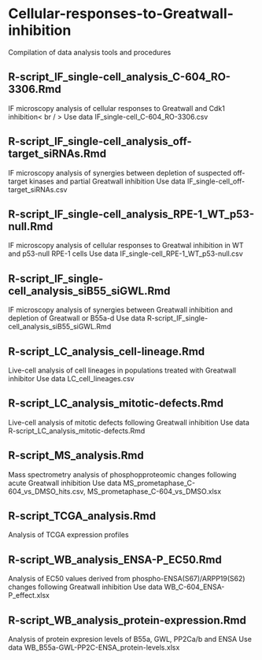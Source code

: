 # Cellular-responses-to-Greatwall-inhibition
Compilation of data analysis tools and procedures

## R-script_IF_single-cell_analysis_C-604_RO-3306.Rmd
IF microscopy analysis of cellular responses to Greatwall and Cdk1 inhibition< br / >
Use data IF_single-cell_C-604_RO-3306.csv

## R-script_IF_single-cell_analysis_off-target_siRNAs.Rmd
IF microscopy analysis of synergies between depletion of suspected off-target kinases and partial Greatwall inhibition
Use data IF_single-cell_off-target_siRNAs.csv

## R-script_IF_single-cell_analysis_RPE-1_WT_p53-null.Rmd
IF microscopy analysis of cellular responses to Greatwal inhibition in WT and p53-null RPE-1 cells
Use data IF_single-cell_RPE-1_WT_p53-null.csv

## R-script_IF_single-cell_analysis_siB55_siGWL.Rmd
IF microscopy analysis of synergies between Greatwall inhibition and depletion of Greatwall or B55a-d
Use data R-script_IF_single-cell_analysis_siB55_siGWL.Rmd

## R-script_LC_analysis_cell-lineage.Rmd
Live-cell analysis of cell lineages in populations treated with Greatwall inhibitor
Use data LC_cell_lineages.csv

## R-script_LC_analysis_mitotic-defects.Rmd
Live-cell analysis of mitotic defects following Greatwall inhibition
Use data R-script_LC_analysis_mitotic-defects.Rmd

## R-script_MS_analysis.Rmd
Mass spectrometry analysis of phosphopproteomic changes following acute Greatwall inhibition
Use data MS_prometaphase_C-604_vs_DMSO_hits.csv, MS_prometaphase_C-604_vs_DMSO.xlsx

## R-script_TCGA_analysis.Rmd
Analysis of TCGA expression profiles

## R-script_WB_analysis_ENSA-P_EC50.Rmd
Analysis of EC50 values derived from phospho-ENSA(S67)/ARPP19(S62) changes following Greatwall inhibition
Use data WB_C-604_ENSA-P_effect.xlsx

## R-script_WB_analysis_protein-expression.Rmd
Analysis of protein expresion levels of B55a, GWL, PP2Ca/b and ENSA
Use data WB_B55a-GWL-PP2C-ENSA_protein-levels.xlsx








